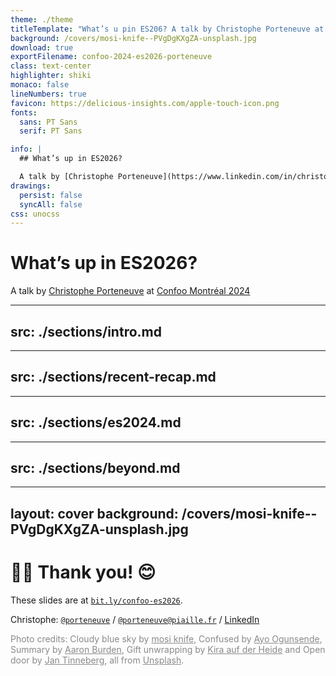 ```yaml
---
theme: ./theme
titleTemplate: "What’s u pin ES206? A talk by Christophe Porteneuve at Confoo Montréal 2024"
background: /covers/mosi-knife--PVgDgKXgZA-unsplash.jpg
download: true
exportFilename: confoo-2024-es2026-porteneuve
class: text-center
highlighter: shiki
monaco: false
lineNumbers: true
favicon: https://delicious-insights.com/apple-touch-icon.png
fonts:
  sans: PT Sans
  serif: PT Sans

info: |
  ## What’s up in ES2026?

  A talk by [Christophe Porteneuve](https://www.linkedin.com/in/christopheporteneuve/) at [Confoo Montréal 2024](https://confoo.ca/en/2024).
drawings:
  persist: false
  syncAll: false
css: unocss
---
```


# What’s up in ES2026?

A talk by [Christophe Porteneuve](https://www.linkedin.com/in/christopheporteneuve/) at [Confoo Montréal 2024](https://confoo.ca/en/2024)

---
src: ./sections/intro.md
---

---
src: ./sections/recent-recap.md
---

---
src: ./sections/es2024.md
---

---
src: ./sections/beyond.md
---

---
layout: cover
background: /covers/mosi-knife--PVgDgKXgZA-unsplash.jpg
---

# 🙏🏻 Thank you! 😊

These slides are at [`bit.ly/confoo-es2026`](https://bit.ly/confoo-es2026).

Christophe: [`@porteneuve`](https://twitter.com/porteneuve) / [`@porteneuve@piaille.fr`](https://piaille.fr/@porteneuve) / [LinkedIn](https://www.linkedin.com/in/christopheporteneuve/)

<div class="mt-8 text-sm" style="opacity: 0.5">

Photo credits:
Cloudy blue sky by <a href="https://unsplash.com/@mosiknife?utm_source=unsplash&utm_medium=referral&utm_content=creditCopyText">mosi knife</a>, Confused by <a href="https://unsplash.com/@armedshutter?utm_source=unsplash&utm_medium=referral&utm_content=creditCopyText">Ayo Ogunsende</a>, Summary by <a href="https://unsplash.com/fr/@aaronburden">Aaron Burden</a>, Gift unwrapping by <a href="https://unsplash.com/fr/@kadh">Kira auf der Heide</a> and Open door by <a href="https://unsplash.com/@craft_ear?utm_source=unsplash&utm_medium=referral&utm_content=creditCopyText">Jan Tinneberg</a>, all from <a href="https://unsplash.com/fr/s/photos/react?utm_source=unsplash&utm_medium=referral&utm_content=creditCopyText">Unsplash</a>.

</div>
